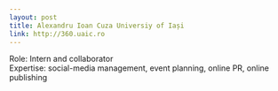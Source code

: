 ```yaml
---
layout: post
title: Alexandru Ioan Cuza Universiy of Iași
link: http://360.uaic.ro
---
```


Role: Intern and collaborator <br />
Expertise: social-media management, event planning, online PR, online publishing
